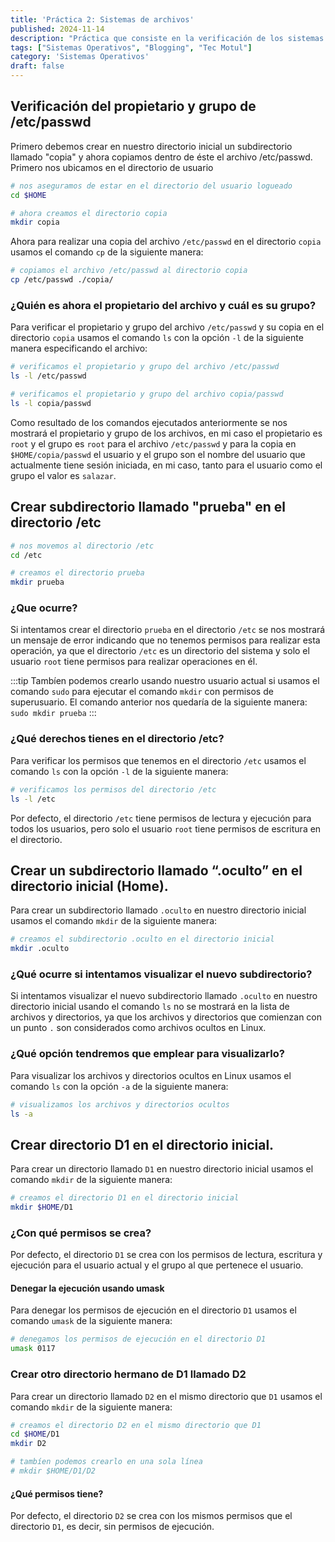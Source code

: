 ```yaml
---
title: 'Práctica 2: Sistemas de archivos'
published: 2024-11-14
description: "Práctica que consiste en la verificación de los sistemas de archivos en Linux (permisos, propietarios, etc.)"
tags: ["Sistemas Operativos", "Blogging", "Tec Motul"]
category: 'Sistemas Operativos'
draft: false
---
```


## Verificación del propietario y grupo de  /etc/passwd

Primero debemos crear en nuestro directorio inicial un subdirectorio llamado "copia" y ahora copiamos dentro de éste el archivo /etc/passwd.
Primero nos ubicamos en el directorio de usuario

```bash
# nos aseguramos de estar en el directorio del usuario logueado
cd $HOME

# ahora creamos el directorio copia
mkdir copia
```

Ahora para realizar una copia del archivo `/etc/passwd` en el directorio `copia` usamos el comando `cp` de la siguiente manera:

```bash
# copiamos el archivo /etc/passwd al directorio copia
cp /etc/passwd ./copia/
```

### ¿Quién es ahora el propietario del archivo y cuál es su grupo?

Para verificar el propietario y grupo del archivo `/etc/passwd` y su copia en el directorio `copia` usamos el comando `ls` con la opción `-l` de la siguiente manera especificando el archivo:

```bash
# verificamos el propietario y grupo del archivo /etc/passwd
ls -l /etc/passwd

# verificamos el propietario y grupo del archivo copia/passwd
ls -l copia/passwd
```

Como resultado de los comandos ejecutados anteriormente se nos mostrará el propietario y grupo de los archivos, en mi caso el propietario es `root` y el grupo es `root` para el archivo `/etc/passwd` y para la copia en `$HOME/copia/passwd` el usuario y el grupo son el nombre del usuario que actualmente tiene sesión iniciada, en mi caso, tanto para el usuario como el grupo el valor es `salazar`.

## Crear subdirectorio llamado "prueba" en el directorio /etc

```bash
# nos movemos al directorio /etc
cd /etc

# creamos el directorio prueba
mkdir prueba
```

### ¿Que ocurre?
Si intentamos crear el directorio `prueba` en el directorio `/etc` se nos mostrará un mensaje de error indicando que no tenemos permisos para realizar esta operación, ya que el directorio `/etc` es un directorio del sistema y solo el usuario `root` tiene permisos para realizar operaciones en él.

:::tip
Tambíen podemos crearlo usando nuestro usuario actual si usamos el comando `sudo` para ejecutar el comando `mkdir` con permisos de superusuario. El comando anterior nos quedaría de la siguiente manera: `sudo mkdir prueba`
:::

### ¿Qué derechos tienes en el directorio /etc?

Para verificar los permisos que tenemos en el directorio `/etc` usamos el comando `ls` con la opción `-l` de la siguiente manera:

```bash
# verificamos los permisos del directorio /etc
ls -l /etc
```

Por defecto, el directorio `/etc` tiene permisos de lectura y ejecución para todos los usuarios, pero solo el usuario `root` tiene permisos de escritura en el directorio.

## Crear un subdirectorio llamado “.oculto” en el directorio inicial (Home).

Para crear un subdirectorio llamado `.oculto` en nuestro directorio inicial usamos el comando `mkdir` de la siguiente manera:

```bash
# creamos el subdirectorio .oculto en el directorio inicial
mkdir .oculto
```

### ¿Qué ocurre si intentamos visualizar el nuevo subdirectorio?

Si intentamos visualizar el nuevo subdirectorio llamado `.oculto` en nuestro directorio inicial usando el comando `ls` no se mostrará en la lista de archivos y directorios, ya que los archivos y directorios que comienzan con un punto `.` son considerados como archivos ocultos en Linux.

### ¿Qué opción tendremos que emplear para visualizarlo?

Para visualizar los archivos y directorios ocultos en Linux usamos el comando `ls` con la opción `-a` de la siguiente manera:

```bash
# visualizamos los archivos y directorios ocultos
ls -a
```

## Crear directorio  D1 en el directorio inicial.

Para crear un directorio llamado `D1` en nuestro directorio inicial usamos el comando `mkdir` de la siguiente manera:

```bash
# creamos el directorio D1 en el directorio inicial
mkdir $HOME/D1
```

### ¿Con qué permisos se crea?

Por defecto, el directorio `D1` se crea con los permisos de lectura, escritura y ejecución para el usuario actual y el grupo al que pertenece el usuario.

#### Denegar la ejecución usando umask 

Para denegar los permisos de ejecución en el directorio `D1` usamos el comando `umask` de la siguiente manera:

```bash
# denegamos los permisos de ejecución en el directorio D1
umask 0117
```

### Crear otro directorio hermano de D1 llamado D2

Para crear un directorio llamado `D2` en el mismo directorio que `D1` usamos el comando `mkdir` de la siguiente manera:

```bash
# creamos el directorio D2 en el mismo directorio que D1
cd $HOME/D1
mkdir D2

# tambíen podemos crearlo en una sola línea
# mkdir $HOME/D1/D2
```

#### ¿Qué permisos tiene?

Por defecto, el directorio `D2` se crea con los mismos permisos que el directorio `D1`, es decir, sin permisos de ejecución.